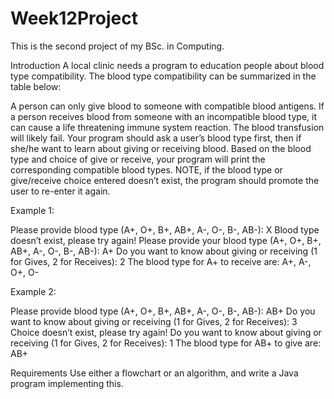 # Week12Project
This is the second project of my BSc. in Computing.


Introduction
A local clinic needs a program to education people about blood type compatibility. The blood type compatibility can be summarized in the table below: 
 

A person can only give blood to someone with compatible blood antigens. If a person receives blood from someone with an incompatible blood type, it can cause a life threatening immune system reaction. The blood transfusion will likely fail.
Your program should ask a user’s blood type first, then if she/he want to learn about giving or receiving blood. Based on the blood type and choice of give or receive, your program will print the corresponding compatible blood types. 
NOTE, if the blood type or give/receive choice entered doesn’t exist, the program should promote the user to re-enter it again.

Example 1:

Please provide blood type (A+, O+, B+, AB+, A-, O-, B-, AB-): X
Blood type doesn’t exist, please try again!
Please provide your blood type (A+, O+, B+, AB+, A-, O-, B-, AB-): A+
Do you want to know about giving or receiving (1 for Gives, 2 for Receives): 2
The blood type for A+ to receive are: A+, A-, O+, O-


Example 2:

Please provide blood type (A+, O+, B+, AB+, A-, O-, B-, AB-): AB+
Do you want to know about giving or receiving (1 for Gives, 2 for Receives): 3
Choice doesn’t exist, please try again!
Do you want to know about giving or receiving (1 for Gives, 2 for Receives): 1
The blood type for AB+ to give are: AB+




Requirements
Use either a flowchart or an algorithm, and write a Java program implementing this. 
